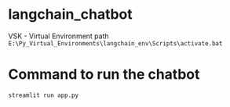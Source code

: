 # langchain_chatbot

VSK - Virtual Environment path
`E:\Py_Virtual_Environments\langchain_env\Scripts\activate.bat`

# Command to run the chatbot
`streamlit run app.py`
